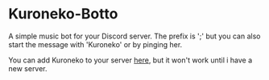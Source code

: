 # Kuroneko-Botto

A simple music bot for your Discord server. The prefix is ';' but you can also start the message with 'Kuroneko' or by pinging her.

You can add Kuroneko to your server [here](https://discord.com/api/oauth2/authorize?client_id=738883479902617670&permissions=8&scope=bot), but it won't work until i have a new server.
